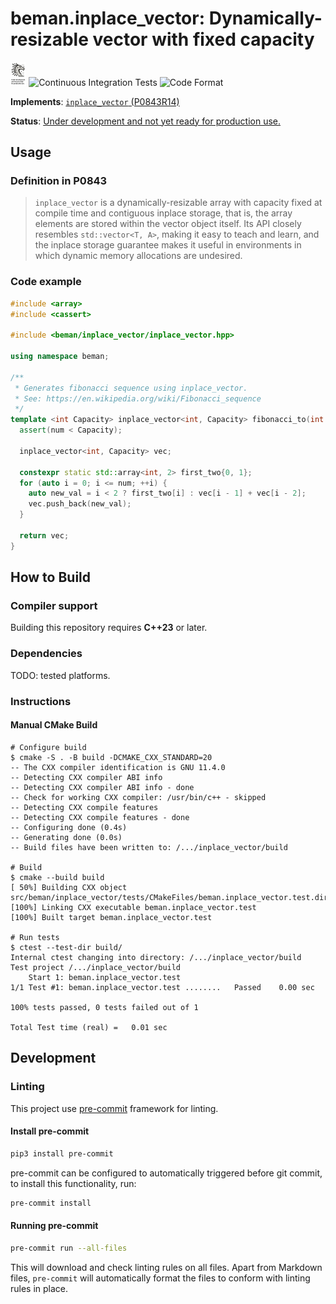 <!--
SPDX-License-Identifier: <SPDX License Expression>
-->

# beman.inplace\_vector: Dynamically-resizable vector with fixed capacity

<!-- markdownlint-disable -->
<img src="https://github.com/bemanproject/beman/blob/main/images/logos/beman_logo-beman_library_under_development.png" style="width:5%; height:auto;"> ![Continuous Integration Tests](https://github.com/bemanproject/inplace_vector/actions/workflows/ci_tests.yml/badge.svg)
![Code Format](https://github.com/bemanproject/inplace_vector/actions/workflows/pre-commit.yml/badge.svg)
<!-- markdownlint-enable -->

**Implements**: [`inplace_vector` (P0843R14)](https://wg21.link/P0843R14)

<!-- markdownlint-disable -->
**Status**: [Under development and not yet ready for production use.](https://github.com/bemanproject/beman/blob/main/docs/BEMAN_LIBRARY_MATURITY_MODEL.md#under-development-and-not-yet-ready-for-production-use)
<!-- markdownlint-enable -->

## Usage

### Definition in P0843

> `inplace_vector` is a dynamically-resizable array with capacity fixed
at compile time and contiguous inplace storage,
that is, the array elements are stored within the vector object itself.
Its API closely resembles `std::vector<T, A>`,
making it easy to teach and learn,
and the inplace storage guarantee makes it useful in environments in
which dynamic memory allocations are undesired.

### Code example

```cpp
#include <array>
#include <cassert>

#include <beman/inplace_vector/inplace_vector.hpp>

using namespace beman;

/**
 * Generates fibonacci sequence using inplace_vector.
 * See: https://en.wikipedia.org/wiki/Fibonacci_sequence
 */
template <int Capacity> inplace_vector<int, Capacity> fibonacci_to(int num) {
  assert(num < Capacity);

  inplace_vector<int, Capacity> vec;

  constexpr static std::array<int, 2> first_two{0, 1};
  for (auto i = 0; i <= num; ++i) {
    auto new_val = i < 2 ? first_two[i] : vec[i - 1] + vec[i - 2];
    vec.push_back(new_val);
  }

  return vec;
}
```

## How to Build

### Compiler support

Building this repository requires **C++23** or later.

### Dependencies

TODO: tested platforms.

### Instructions

<!-- TODO: add preset support -->

#### Manual CMake Build

```text
# Configure build
$ cmake -S . -B build -DCMAKE_CXX_STANDARD=20
-- The CXX compiler identification is GNU 11.4.0
-- Detecting CXX compiler ABI info
-- Detecting CXX compiler ABI info - done
-- Check for working CXX compiler: /usr/bin/c++ - skipped
-- Detecting CXX compile features
-- Detecting CXX compile features - done
-- Configuring done (0.4s)
-- Generating done (0.0s)
-- Build files have been written to: /.../inplace_vector/build

# Build
$ cmake --build build
[ 50%] Building CXX object src/beman/inplace_vector/tests/CMakeFiles/beman.inplace_vector.test.dir/inplace_vector.test.cpp.o
[100%] Linking CXX executable beman.inplace_vector.test
[100%] Built target beman.inplace_vector.test

# Run tests
$ ctest --test-dir build/
Internal ctest changing into directory: /.../inplace_vector/build
Test project /.../inplace_vector/build
    Start 1: beman.inplace_vector.test
1/1 Test #1: beman.inplace_vector.test ........   Passed    0.00 sec

100% tests passed, 0 tests failed out of 1

Total Test time (real) =   0.01 sec
```

## Development

### Linting

This project use [pre-commit](https://pre-commit.com/) framework for linting.

#### Install pre-commit

```bash
pip3 install pre-commit
```

pre-commit can be configured to automatically triggered before git commit,
to install this functionality, run:

```bash
pre-commit install
```

#### Running pre-commit

```bash
pre-commit run --all-files
```

This will download and check linting rules on all files.
Apart from Markdown files,
`pre-commit` will automatically format the files
to conform with linting rules in place.

